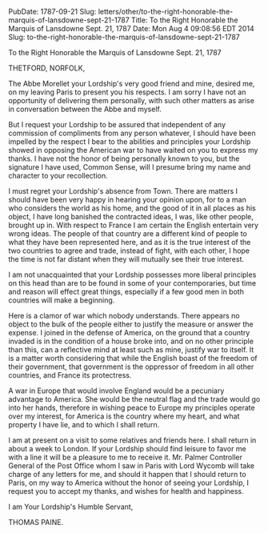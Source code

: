 PubDate: 1787-09-21
Slug: letters/other/to-the-right-honorable-the-marquis-of-lansdowne-sept-21-1787
Title: To the Right Honorable the Marquis of Lansdowne  Sept. 21, 1787
Date: Mon Aug  4 09:08:56 EDT 2014
   Slug: to-the-right-honorable-the-marquis-of-lansdowne-sept-21-1787

   To the Right Honorable the Marquis of Lansdowne  Sept. 21, 1787

   THETFORD, NORFOLK,

   The Abbe Morellet your Lordship's very good friend and mine, desired me,
   on my leaving Paris to present you his respects. I am sorry I have not an
   opportunity of delivering them personally, with such other matters as
   arise in conversation between the Abbe and myself.

   But I request your Lordship to be assured that independent of any
   commission of compliments from any person whatever, I should have been
   impelled by the respect I bear to the abilities and principles your
   Lordship showed in opposing the American war to have waited on you to
   express my thanks. I have not the honor of being personally known to you,
   but the signature I have used, Common Sense, will I presume bring my name
   and character to your recollection.

   I must regret your Lordship's absence from Town. There are matters I
   should have been very happy in hearing your opinion upon, for to a man who
   considers the world as his home, and the good of it in all places as his
   object, I have long banished the contracted ideas, I was, like other
   people, brought up in. With respect to France I am certain the English
   entertain very wrong ideas. The people of that country are a different
   kind of people to what they have been represented here, and as it is the
   true interest of the two countries to agree and trade, instead of fight,
   with each other, I hope the time is not far distant when they will
   mutually see their true interest.

   I am not unacquainted that your Lordship possesses more liberal principles
   on this head than are to be found in some of your contemporaries, but time
   and reason will effect great things, especially if a few good men in both
   countries will make a beginning.

   Here is a clamor of war which nobody understands. There appears no object
   to the bulk of the people either to justify the measure or answer the
   expense. I joined in the defense of America, on the ground that a country
   invaded is in the condition of a house broke into, and on no other
   principle than this, can a reflective mind at least such as mine, justify
   war to itself. It is a matter worth considering that while the English
   boast of the freedom of their government, that government is the oppressor
   of freedom in all other countries, and France its protectress.

   A war in Europe that would involve England would be a pecuniary advantage
   to America. She would be the neutral flag and the trade would go into her
   hands, therefore in wishing peace to Europe my principles operate over my
   interest, for America is the country where my heart, and what property I
   have lie, and to which I shall return.

   I am at present on a visit to some relatives and friends here. I shall
   return in about a week to London. If your Lordship should find leisure to
   favor me with a line it will be a pleasure to me to receive it. Mr. Palmer
   Controller General of the Post Office whom I saw in Paris with Lord Wycomb
   will take charge of any letters for me, and should it happen that I should
   return to Paris, on my way to America without the honor of seeing your
   Lordship, I request you to accept my thanks, and wishes for health and
   happiness.

   I am Your Lordship's Humble Servant,

   THOMAS PAINE.


